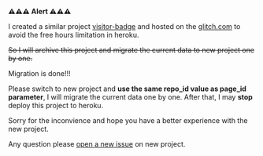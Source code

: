 
**⚠️⚠️⚠️ Alert ⚠️⚠️⚠️**

I created a similar project [visitor-badge](https://github.com/jwenjian/visitor-badge) and hosted on the [glitch.com](https://glitch.com) to avoid the free hours limitation in heroku.

~~So I will archive this project and migrate the current data to new project one by one.~~

Migration is done!!!

Please switch to new project and **use the same repo_id value as page_id parameter**, I will migrate the current data one by one. After that, I may **stop** deploy this project to heroku.

Sorry for the inconvience and hope you have a better experience with the new project.

Any question please [open a new issue](https://github.com/jwenjian/visitor-badge/issues/new) on new project.
